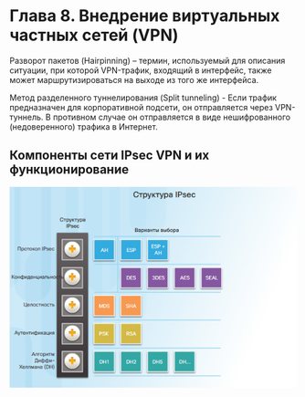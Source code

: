 # Глава 8. Внедрение виртуальных частных сетей (VPN)

Разворот пакетов (Hairpinning) – термин, используемый для описания ситуации, при которой VPN-трафик, входящий в интерфейс, также может маршрутизироваться на выходе из того же интерфейса.

Метод разделенного туннелирования (Split tunneling) - Если трафик предназначен для корпоративной подсети, он отправляется через VPN-туннель. В противном случае он отправляется в виде нешифрованного (недоверенного) трафика в Интернет.

## Компоненты сети IPsec VPN и их функционирование

![](IPSec_structure.png)